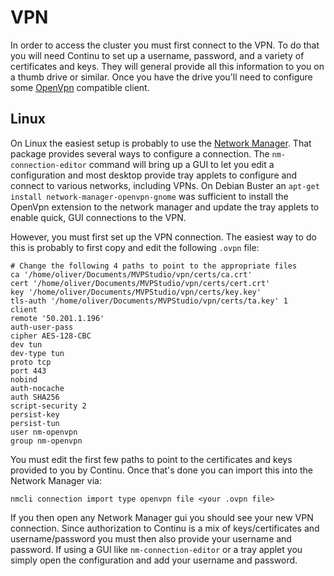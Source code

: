 # VPN

In order to access the cluster you must first connect to the VPN. To do that you will need Continu to set up a username,
password, and a variety of certificates and keys. They will general provide all this information to you on a thumb drive
or similar. Once you have the drive you'll need to configure some [OpenVpn](https://openvpn.net/) compatible client.

## Linux

On Linux the easiest setup is probably to use the [Network
Manager](https://wiki.archlinux.org/index.php/NetworkManager). That package provides several ways to configure a
connection. The `nm-connection-editor` command will bring up a GUI to let you edit a configuration and most desktop
provide tray applets to configure and connect to various networks, including VPNs. On Debian Buster an `apt-get install
network-manager-openvpn-gnome` was sufficient to install the OpenVpn extension to the network manager and update the
tray applets to enable quick, GUI connections to the VPN.

However, you must first set up the VPN connection. The easiest way to do this is probably to first copy and edit the
following `.ovpn` file:

```
# Change the following 4 paths to point to the appropriate files
ca '/home/oliver/Documents/MVPStudio/vpn/certs/ca.crt'
cert '/home/oliver/Documents/MVPStudio/vpn/certs/cert.crt'
key '/home/oliver/Documents/MVPStudio/vpn/certs/key.key'
tls-auth '/home/oliver/Documents/MVPStudio/vpn/certs/ta.key' 1
client
remote '50.201.1.196'
auth-user-pass
cipher AES-128-CBC
dev tun
dev-type tun
proto tcp
port 443
nobind
auth-nocache
auth SHA256
script-security 2
persist-key
persist-tun
user nm-openvpn
group nm-openvpn
```

You must edit the first few paths to point to the certificates and keys provided to you by Continu. Once that's done you
can import this into the Network Manager via:

```
nmcli connection import type openvpn file <your .ovpn file>
```

If you then open any Network Manager gui you should see your new VPN connection.  Since authorization to Continu is a
mix of keys/certificates and username/password you must then also provide your username and password. If using a GUI
like `nm-connection-editor` or a tray applet you simply open the configuration and add your username and password.
